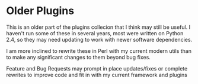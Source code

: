 Older Plugins
=============

This is an older part of the plugins collecion that I think may still be useful. I haven't run some of these in several years, most were written on Python 2.4, so they may need updating to work with newer software dependencies.

I am more inclined to rewrite these in Perl with my current modern utils than to make any significant changes to them beyond bug fixes.

Feature and Bug Requests may prompt in place updates/fixes or complete rewrites to improve code and fit in with my current framework and plugins
